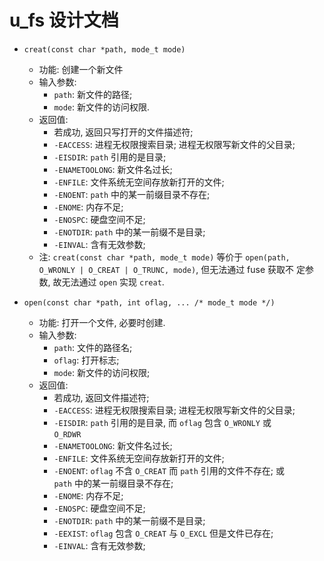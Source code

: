 # u_fs 设计文档

* `creat(const char *path, mode_t mode)`  
  + 功能: 创建一个新文件
  + 输入参数:
    - `path`: 新文件的路径;
    - `mode`: 新文件的访问权限.
  + 返回值:
    - 若成功, 返回只写打开的文件描述符;
    - `-EACCESS`: 进程无权限搜索目录; 进程无权限写新文件的父目录;
    - `-EISDIR`: `path` 引用的是目录;
    - `-ENAMETOOLONG`: 新文件名过长;
    - `-ENFILE`: 文件系统无空间存放新打开的文件;
    - `-ENOENT`: `path` 中的某一前缀目录不存在;
    - `-ENOME`: 内存不足;
    - `-ENOSPC`: 硬盘空间不足;
    - `-ENOTDIR`: `path` 中的某一前缀不是目录;
    - `-EINVAL`: 含有无效参数;
  + 注: `creat(const char *path, mode_t mode)` 等价于
`open(path, O_WRONLY | O_CREAT | O_TRUNC, mode)`,  但无法通过 fuse 获取不
定参数, 故无法通过 `open` 实现 `creat`.

* `open(const char *path, int oflag, ... /* mode_t mode */)`
  + 功能: 打开一个文件, 必要时创建.
  + 输入参数:
    - `path`: 文件的路径名;
    - `oflag`: 打开标志;
    - `mode`: 新文件的访问权限;
  + 返回值:
    - 若成功, 返回文件描述符;
    - `-EACCESS`: 进程无权限搜索目录; 进程无权限写新文件的父目录;
    - `-EISDIR`: `path` 引用的是目录, 而 `oflag` 包含 `O_WRONLY`  或  
    `O_RDWR`
    - `-ENAMETOOLONG`: 新文件名过长;
    - `-ENFILE`: 文件系统无空间存放新打开的文件;
    - `-ENOENT`: `oflag` 不含 `O_CREAT` 而 `path` 引用的文件不存在; 或  
    `path` 中的某一前缀目录不存在;
    - `-ENOME`: 内存不足;
    - `-ENOSPC`: 硬盘空间不足;
    - `-ENOTDIR`: `path` 中的某一前缀不是目录;
    - `-EEXIST`: `oflag` 包含 `O_CREAT` 与 `O_EXCL` 但是文件已存在;
    - `-EINVAL`: 含有无效参数;

